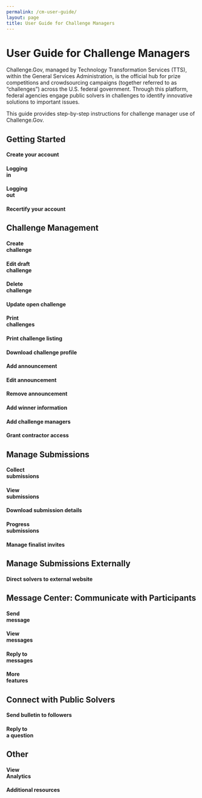 ```yaml
---
permalink: /cm-user-guide/
layout: page
title: User Guide for Challenge Managers
---
```

<h1 class="text-center mb-6 font-weight-bold">User Guide for Challenge Managers</h1>
<div class="row">
  <div>
    <p>Challenge.Gov, managed by Technology Transformation Services (TTS), within the General Services Administration, is the official hub for prize competitions and crowdsourcing campaigns (together referred to as “challenges”) across the U.S. federal government. Through this platform, federal agencies engage public solvers in challenges to identify innovative solutions to important issues. </p>
    <p>This guide provides step-by-step instructions for challenge manager use of Challenge.Gov. </p>
  </div>
</div>
<h2>Getting Started</h2>
<div class="row">
  <div class="col-sm-3">
    <div class="card"><a href="{{ site.baseurl }}/cm-user-guide/create-your-account/" style="text-decoration: none !important;">
      <div class="card-body text-center"> <i class="fas fa-user-circle" style="color: #005ea2; font-size: 2em; padding-bottom: 20px;" title="Create your account"></i>
        <h4 class="card-title text-center user-guide-title">Create your account</h4>
        </div>
      </a> </div>
  </div>
  <div class="col-sm-3">
    <div class="card">
      <div class="card-body text-center"> <a href="{{ site.baseurl }}/cm-user-guide/logging-in/" style="text-decoration: none !important;"><i class="fas fa-lock-open" style="color: #005ea2; font-size: 2em; padding-bottom: 20px;" title="Logging in"></i>
        <h4 class="card-title text-center">Logging<br>
          in</h4>
        </a> </div>
    </div>
  </div>
  <div class="col-sm-3">
    <div class="card">
      <div class="card-body text-center"> <a href="{{ site.baseurl }}/cm-user-guide/logging-out/" style="text-decoration: none !important;"><i class="fas fa-lock" style="color: #005ea2; font-size: 2em; padding-bottom: 20px;" title="Logging out"></i>
        <h4 class="card-title text-center">Logging<br> out</h4>
        </a> </div>
    </div>
  </div>
  <div class="col-sm-3">
    <div class="card">
      <div class="card-body text-center"> <a href="{{ site.baseurl }}/cm-user-guide/recertify-your-account/" style="text-decoration: none !important;"><i class="fas fa-shield-alt" style="color: #005ea2; font-size: 2em; padding-bottom: 20px;" title="Recertify your account"></i>
        <h4 class="card-title text-center">Recertify your account</h4>
        </a> </div>
    </div>
  </div>
</div>
<h2>Challenge Management</h2>
<div class="row">
  <div class="col-sm-3">
    <div class="card">
      <div class="card-body text-center"> <a href="{{ site.baseurl }}/cm-user-guide/create-challenge/" style="text-decoration: none !important;"><i class="fas fa-trophy" style="color: #005ea2; font-size: 2em; padding-bottom: 20px;" title="Create challenge"></i>
        <h4 class="card-title text-center">Create <br>
          challenge</h4>
        </a> </div>
    </div>
  </div>
  <div class="col-sm-3">
    <div class="card">
      <div class="card-body text-center"> <a href="{{ site.baseurl }}/cm-user-guide/edit-draft-challenges/" style="text-decoration: none !important;"><i class="fas fa-edit" style="color: #005ea2; font-size: 2em; padding-bottom: 20px;" title="Edit draft challenge"></i>
        <h4 class="card-title text-center">Edit draft<br>challenge</h4>
        </a> </div>
    </div>
  </div>
  <div class="col-sm-3">
    <div class="card">
      <div class="card-body text-center"> <a href="{{ site.baseurl }}/cm-user-guide/delete-challenge/" style="text-decoration: none !important;"><i class="fas fa-trash" style="color: #005ea2; font-size: 2em; padding-bottom: 20px;" title="Delete challenge"></i>
        <h4 class="card-title text-center">Delete <br>
          challenge</h4>
        </a> </div>
    </div>
  </div>
   <div class="col-sm-3">
    <div class="card">
      <div class="card-body text-center"> <a href="{{ site.baseurl }}/cm-user-guide/update-open-challenge/" style="text-decoration: none !important;"><i class="fas fa-envelope" style="color: #005ea2; font-size: 2em; padding-bottom: 20px;" title="Update open challenge"></i>
        <h4 class="card-title text-center">Update open challenge</h4>
        </a> </div>
    </div>
  </div>
</div>
<div class="row">
  <div class="col-sm-3">
    <div class="card">
      <div class="card-body text-center"> <a href="{{ site.baseurl }}/cm-user-guide/print-challenges/" style="text-decoration: none !important;"><i class="fas fa-print" style="color: #005ea2; font-size: 2em; padding-bottom: 20px;" title="Print challenges"></i>
        <h4 class="card-title text-center">Print<br>
          challenges</h4>
        </a> </div>
    </div>
  </div>
  <div class="col-sm-3">
    <div class="card">
      <div class="card-body text-center"> <a href="{{ site.baseurl }}/cm-user-guide/print-challenge-listing/" style="text-decoration: none !important;"><i class="fas fa-list" style="color: #005ea2; font-size: 2em; padding-bottom: 20px;" title="Print challenge listing"></i>
        <h4 class="card-title text-center">Print challenge listing</h4>
        </a> </div>
    </div>
  </div>
  <div class="col-sm-3">
    <div class="card">
      <div class="card-body text-center"> <a href="{{ site.baseurl }}/cm-user-guide/download-challenge-profile/" style="text-decoration: none !important;"><i class="fas fa-eye-slash" style="color: #005ea2; font-size: 2em; padding-bottom: 20px;" title="Download challenge profile"></i>
        <h4 class="card-title text-center">Download challenge profile</h4>
        </a> </div>
    </div>
  </div>
  <div class="col-sm-3">
    <div class="card">
      <div class="card-body text-center"> <a href="{{ site.baseurl }}/cm-user-guide/add-announcement/" style="text-decoration: none !important;"><i class="fas fa-user" style="color: #005ea2; font-size: 2em; padding-bottom: 20px;" title="Add announcement"></i>
        <h4 class="card-title text-center">Add announcement</h4>
        </a> </div>
    </div>
  </div>
  <div class="col-sm-3">
    <div class="card">
      <div class="card-body text-center"> <a href="{{ site.baseurl }}/cm-user-guide/edit-announcement/" style="text-decoration: none !important;"><i class="fas fa-comment-dots" style="color: #005ea2; font-size: 2em; padding-bottom: 20px;" title="Edit announcement"></i>
        <h4 class="card-title text-center">Edit announcement</h4>
        </a> </div>
    </div>
  </div>
  <div class="col-sm-3">
    <div class="card">
      <div class="card-body text-center"> <a href="{{ site.baseurl }}/cm-user-guide/remove-announcement/" style="text-decoration: none !important;"><i class="fas fa-eraser" style="color: #005ea2; font-size: 2em; padding-bottom: 20px;" title="Remove announcement"></i>
        <h4 class="card-title text-center">Remove announcement</h4>
        </a> </div>
    </div>
  </div>
  <div class="col-sm-3">
    <div class="card">
      <div class="card-body text-center"> <a href="{{ site.baseurl }}/cm-user-guide/add-winner-information/" style="text-decoration: none !important;"><i class="fas fa-award" style="color: #005ea2; font-size: 2em; padding-bottom: 20px;" title="Add winner information"></i>
        <h4 class="card-title text-center">Add winner information</h4>
        </a> </div>
    </div>
  </div>
  <div class="col-sm-3">
    <div class="card">
      <div class="card-body text-center"> <a href="{{ site.baseurl }}/cm-user-guide/add-challenge-managers/" style="text-decoration: none !important;"><i class="fas fa-edit" style="color: #005ea2; font-size: 2em; padding-bottom: 20px;" title="Add challenge managers"></i>
        <h4 class="card-title text-center">Add challenge managers</h4>
        </a> </div>
    </div>
  </div>
  <div class="col-sm-3">
    <div class="card">
      <div class="card-body text-center"> <a href="{{ site.baseurl }}/cm-user-guide/grant-contractor-access/" style="text-decoration: none !important;"><i class="fas fa-trash" style="color: #005ea2; font-size: 2em; padding-bottom: 20px;" title="Grant contractor access"></i>
        <h4 class="card-title text-center">Grant contractor access</h4>
        </a> </div>
    </div>
  </div>
</div>
<h2>Manage Submissions</h2>
<div class="row">
  <div class="col-sm-3">
    <div class="card">
      <div class="card-body text-center"> <a href="{{ site.baseurl }}/cm-user-guide/collect-submissions/" style="text-decoration: none !important;"><i class="fas fa-inbox" style="color: #005ea2; font-size: 2em; padding-bottom: 20px;" title="Collect submissions"></i>
        <h4 class="card-title text-center">Collect<br>
          submissions</h4>
        </a> </div>
    </div>
  </div>
  <div class="col-sm-3">
    <div class="card">
      <div class="card-body text-center"> <a href="{{ site.baseurl }}/cm-user-guide/view-submissions/" style="text-decoration: none !important;"><i class="fas fa-eye" style="color: #005ea2; font-size: 2em; padding-bottom: 20px;" title="View submissions"></i>
        <h4 class="card-title text-center">View<br>
          submissions</h4>
        </a> </div>
    </div>
  </div>
  <div class="col-sm-3">
    <div class="card">
      <div class="card-body text-center"> <a href="{{ site.baseurl }}/cm-user-guide/download-submission-details/" style="text-decoration: none !important;"><i class="fas fa-download" style="color: #005ea2; font-size: 2em; padding-bottom: 20px;" title="Download submission details"></i>
        <h4 class="card-title text-center">Download submission details</h4>
        </a> </div>
    </div>
  </div>
  <div class="col-sm-3">
    <div class="card">
      <div class="card-body text-center"> <a href="{{ site.baseurl }}/cm-user-guide/progress-submissions/" style="text-decoration: none !important;"><i class="far fa-thumbs-up" style="color: #005ea2; font-size: 2em; padding-bottom: 20px;" title="Progress submissions"></i>
        <h4 class="card-title text-center">Progress<br>
          submissions</h4>
        </a> </div>
    </div>
  </div>
  <div class="col-sm-3">
    <div class="card">
      <div class="card-body text-center"> <a href="{{ site.baseurl }}/cm-user-guide/manage-finalist-invites/" style="text-decoration: none !important;"><i class="far fa-comments" style="color: #005ea2; font-size: 2em; padding-bottom: 20px;" title="Manage-finalist-invites"></i>
        <h4 class="card-title text-center">Manage finalist invites</h4>
        </a> </div>
    </div>
  </div>
</div>
<h2>Manage Submissions Externally</h2>
<div class="row">
  <div class="col-sm-3">
    <div class="card">
      <div class="card-body text-center"> <a href="{{ site.baseurl }}/cm-user-guide/direct-solvers-to-external-website/" style="text-decoration: none !important;"><i class="fas fa-share" style="color: #005ea2; font-size: 2em; padding-bottom: 20px;" title="Direct solvers to external website"></i>
        <h4 class="card-title text-center">Direct solvers to external website</h4>
        </a> </div>
    </div>
  </div>
</div>
<h2>Message Center: Communicate with Participants </h2>
<div class="row">
  <div class="col-sm-3">
    <div class="card">
      <div class="card-body text-center"> <a href="{{ site.baseurl }}/cm-user-guide/send-message/" style="text-decoration: none !important;"><i class="fas fa-inbox" style="color: #005ea2; font-size: 2em; padding-bottom: 20px;" title="Send message"></i>
        <h4 class="card-title text-center">Send <br>
          message</h4>
        </a> </div>
    </div>
  </div>
  <div class="col-sm-3">
    <div class="card">
      <div class="card-body text-center"> <a href="{{ site.baseurl }}/cm-user-guide/view-messages/" style="text-decoration: none !important;"><i class="fas fa-comments" style="color: #005ea2; font-size: 2em; padding-bottom: 20px;" title="View messages"></i>
        <h4 class="card-title text-center">View<br>
          messages</h4>
        </a> </div>
    </div>
  </div>
  <div class="col-sm-3">
    <div class="card">
      <div class="card-body text-center"> <a href="{{ site.baseurl }}/cm-user-guide/reply-to-messages/" style="text-decoration: none !important;"><i class="far fa-comments" style="color: #005ea2; font-size: 2em; padding-bottom: 20px;" title="Reply to messages"></i>
        <h4 class="card-title text-center">Reply to<br>
          messages</h4>
        </a> </div>
    </div>
  </div>
  <div class="col-sm-3">
    <div class="card">
      <div class="card-body text-center"> <a href="{{ site.baseurl }}/cm-user-guide/more-features/" style="text-decoration: none !important;"><i class="far fa-comments" style="color: #005ea2; font-size: 2em; padding-bottom: 20px;" title="More message center features"></i>
        <h4 class="card-title text-center">More<br>
          features</h4>
        </a> </div>
    </div>
  </div>
</div>
<h2>Connect with Public Solvers </h2>
<div class="row">
  <div class="col-sm-3">
    <div class="card">
      <div class="card-body text-center"> <a href="{{ site.baseurl }}/cm-user-guide/send-bulletin-to-followers/" style="text-decoration: none !important;"><i class="fas fa-inbox" style="color: #005ea2; font-size: 2em; padding-bottom: 20px;" title="Send bulletin to followers"></i>
        <h4 class="card-title text-center">Send bulletin to followers</h4>
        </a> </div>
    </div>
  </div>
  <div class="col-sm-3">
    <div class="card">
      <div class="card-body text-center"> <a href="{{ site.baseurl }}/cm-user-guide/reply-to-a-question/" style="text-decoration: none !important;"><i class="fas fa-comments" style="color: #005ea2; font-size: 2em; padding-bottom: 20px;" title="Reply to a question"></i>
        <h4 class="card-title text-center">Reply to<br>a question</h4>
        </a> </div>
    </div>
  </div>
</div>
<h2>Other </h2>
<div class="row">
  <div class="col-sm-3">
    <div class="card">
      <div class="card-body text-center"> <a href="{{ site.baseurl }}/cm-user-guide/view-analytics/" style="text-decoration: none !important;"><i class="fas fa-chart-bar" style="color: #005ea2; font-size: 2em; padding-bottom: 20px;" title="View analytics"></i>
        <h4 class="card-title text-center">View<br>
          Analytics</h4>
        </a> </div>
    </div>
  </div>
  <div class="col-sm-3">
    <div class="card">
      <div class="card-body text-center"> <a href="{{ site.baseurl }}/cm-user-guide/additional-resources/" style="text-decoration: none !important;"><i class="fas fa-bookmark" style="color: #005ea2; font-size: 2em; padding-bottom: 20px;" title="Additional resources"></i>
        <h4 class="card-title text-center">Additional resources</h4>
        </a> </div>
    </div>
  </div>
</div>
